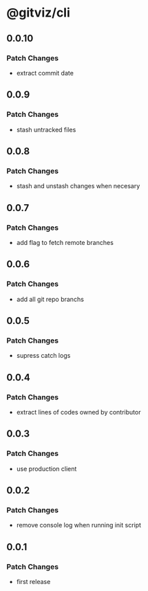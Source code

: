 # @gitviz/cli

## 0.0.10

### Patch Changes

- extract commit date

## 0.0.9

### Patch Changes

- stash untracked files

## 0.0.8

### Patch Changes

- stash and unstash changes when necesary

## 0.0.7

### Patch Changes

- add flag to fetch remote branches

## 0.0.6

### Patch Changes

- add all git repo branchs

## 0.0.5

### Patch Changes

- supress catch logs

## 0.0.4

### Patch Changes

- extract lines of codes owned by contributor

## 0.0.3

### Patch Changes

- use production client

## 0.0.2

### Patch Changes

- remove console log when running init script

## 0.0.1

### Patch Changes

- first release
